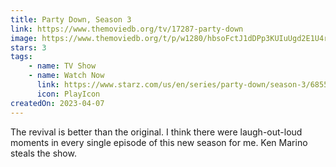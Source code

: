 ```yaml
---
title: Party Down, Season 3
link: https://www.themoviedb.org/tv/17287-party-down
image: https://www.themoviedb.org/t/p/w1280/hbsoFctJ1dDPp3KUIuUgd2E1U4r.jpg
stars: 3
tags:
    - name: TV Show
    - name: Watch Now
      link: https://www.starz.com/us/en/series/party-down/season-3/68559
      icon: PlayIcon
createdOn: 2023-04-07
---
```


The revival is better than the original. I think there were laugh-out-loud moments in every single
episode of this new season for me. Ken Marino steals the show.
